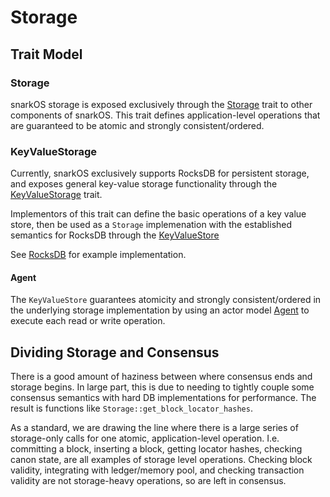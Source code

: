 # Storage

## Trait Model

### Storage

snarkOS storage is exposed exclusively through the [Storage](https://github.com/AleoHQ/snarkOS/blob/staging/storage/src/storage.rs) trait to other components of snarkOS. This trait defines application-level operations that are guaranteed to be atomic and strongly consistent/ordered.

### KeyValueStorage

Currently, snarkOS exclusively supports RocksDB for persistent storage, and exposes general key-value storage functionality through the [KeyValueStorage](https://github.com/AleoHQ/snarkOS/blob/staging/storage/src/key_value/mod.rs) trait.

Implementors of this trait can define the basic operations of a key value store, then be used as a `Storage` implemenation with the established semantics for RocksDB through the [KeyValueStore](https://github.com/AleoHQ/snarkOS/blob/staging/storage/src/key_value/storage.rs)

See [RocksDB](https://github.com/AleoHQ/snarkOS/blob/staging/storage/src/rocks.rs) for example implementation.

#### Agent
The `KeyValueStore` guarantees atomicity and strongly consistent/ordered in the underlying storage implementation by using an actor model [Agent](https://github.com/AleoHQ/snarkOS/blob/staging/storage/src/key_value/agent/mod.rs) to execute each read or write operation.

## Dividing Storage and Consensus

There is a good amount of haziness between where consensus ends and storage begins. In large part, this is due to needing to tightly couple some consensus semantics with hard DB implementations for performance. The result is functions like `Storage::get_block_locator_hashes`.

As a standard, we are drawing the line where there is a large series of storage-only calls for one atomic, application-level operation. I.e. committing a block, inserting a block, getting locator hashes, checking canon state, are all examples of storage level operations. Checking block validity, integrating with ledger/memory pool, and checking transaction validity are not storage-heavy operations, so are left in consensus.
